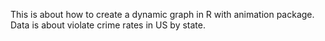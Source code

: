 This is about how to create a dynamic graph in R with animation package. Data is about violate crime rates in US by state.
